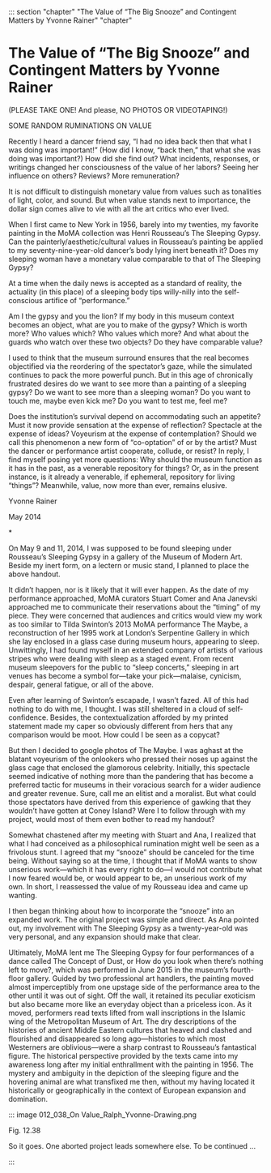 

::: section "chapter" "The Value of “The Big Snooze” and Contingent Matters by Yvonne Rainer" "chapter"

# The Value of “The Big Snooze” and Contingent Matters by Yvonne Rainer


(PLEASE TAKE ONE! And please, NO PHOTOS OR VIDEOTAPING!)

SOME RANDOM RUMINATIONS ON VALUE

Recently I heard a dancer friend say, “I had no idea back then that what I was doing was important!” (How did I know, “back then,” that what she was doing was important?) How did she find out? What incidents, responses, or writings changed her consciousness of the value of her labors? Seeing her influence on others? Reviews? More remuneration?

It is not difficult to distinguish monetary value from values such as tonalities of light, color, and sound. But when value stands next to importance, the dollar sign comes alive to vie with all the art critics who ever lived.

When I first came to New York in 1956, barely into my twenties, my favorite painting in the MoMA collection was Henri Rousseau’s The Sleeping Gypsy. Can the painterly/aesthetic/cultural values in Rousseau’s painting be applied to my seventy-nine-year-old dancer’s body lying inert beneath it? Does my sleeping woman have a monetary value comparable to that of The Sleeping Gypsy?

At a time when the daily news is accepted as a standard of reality, the actuality (in this place) of a sleeping body tips willy-nilly into the self-conscious artifice of “performance.”

Am I the gypsy and you the lion? If my body in this museum context becomes an object, what are you to make of the gypsy? Which is worth more? Who values which? Who values which more? And what about the guards who watch over these two objects? Do they have comparable value?

I used to think that the museum surround ensures that the real becomes objectified via the reordering of the spectator’s gaze, while the simulated continues to pack the more powerful punch. But in this age of chronically frustrated desires do we want to see more than a painting of a sleeping gypsy? Do we want to see more than a sleeping woman? Do you want to touch me, maybe even kick me? Do you want to test me, feel me?

Does the institution’s survival depend on accommodating such an appetite? Must it now provide sensation at the expense of reflection? Spectacle at the expense of ideas? Voyeurism at the expense of contemplation? Should we call this phenomenon a new form of
“co-optation” of or by the artist? Must the dancer or performance artist cooperate, collude, or resist? In reply, I find myself posing yet more questions: Why should the museum function as it has in the past, as a venerable repository for things? Or, as in the present instance, is it already a venerable, if ephemeral, repository for living “things”? Meanwhile, value, now more than ever, remains elusive.

Yvonne Rainer

May 2014

\*

On May 9 and 11, 2014, I was supposed to be found sleeping under Rousseau’s Sleeping Gypsy in a gallery of the Museum of Modern Art. Beside my inert form, on a lectern or music stand, I planned to place the above handout.

It didn’t happen, nor is it likely that it will ever happen. As the date of my performance approached, MoMA curators Stuart Comer and Ana Janevski approached me to communicate their reservations about the
“timing” of my piece. They were concerned that audiences and critics would view my work as too similar to Tilda Swinton’s 2013 MoMA performance The Maybe, a reconstruction of her 1995 work at London’s Serpentine Gallery in which she lay enclosed in a glass case during museum hours, appearing to sleep. Unwittingly, I had found myself in an extended company of artists of various stripes who were dealing with sleep as a staged event. From recent museum sleepovers for the public to
“sleep concerts,” sleeping in art venues has become a symbol for—take your pick—malaise, cynicism, despair, general fatigue, or all of the above.

Even after learning of Swinton’s escapade, I wasn’t fazed. All of this had nothing to do with me, I thought. I was still sheltered in a cloud of self-confidence. Besides, the contextualization afforded by my printed statement made my caper so obviously different from hers that any comparison would be moot. How could I be seen as a copycat?

But then I decided to google photos of The Maybe. I was aghast at the blatant voyeurism of the onlookers who pressed their noses up against the glass cage that enclosed the glamorous celebrity. Initially, this spectacle seemed indicative of nothing more than the pandering that has become a preferred tactic for museums in their voracious search for a wider audience and greater revenue. Sure, call me an elitist and a moralist. But what could those spectators have derived from this experience of gawking that they wouldn’t have gotten at Coney Island? Were I to follow through with my project, would most of them even bother to read my handout?

Somewhat chastened after my meeting with Stuart and Ana, I realized that what I had conceived as a philosophical rumination might well be seen as a frivolous stunt. I agreed that my “snooze” should be canceled for the time being. Without saying so at the time, I thought that if MoMA wants to show unserious work—which it has every right to do—I would not contribute what I now feared would be, or would appear to be, an unserious work of my own. In short, I reassessed the value of my Rousseau idea and came up wanting.

I then began thinking about how to incorporate the “snooze” into an expanded work. The original project was simple and direct. As Ana pointed out, my involvement with The Sleeping Gypsy as a twenty-year-old was very personal, and any expansion should make that clear.

Ultimately, MoMA lent me The Sleeping Gypsy for four performances of a dance called The Concept of Dust, or How do you look when there’s nothing left to move?, which was performed in June 2015 in the museum’s fourth-floor gallery. Guided by two professional art handlers, the painting moved almost imperceptibly from one upstage side of the performance area to the other until it was out of sight. Off the wall, it retained its peculiar exoticism but also became more like an everyday object than a priceless icon. As it moved, performers read texts lifted from wall inscriptions in the Islamic wing of the Metropolitan Museum of Art. The dry descriptions of the histories of ancient Middle Eastern cultures that heaved and clashed and flourished and disappeared so long ago—histories to which most Westerners are oblivious—were a sharp contrast to Rousseau’s fantastical figure. The historical perspective provided by the texts came into my awareness long after my initial enthrallment with the painting in 1956. The mystery and ambiguity in the depiction of the sleeping figure and the hovering animal are what transfixed me then, without my having located it historically or geographically in the context of European expansion and domination.

::: image 012_038_On Value_Ralph_Yvonne-Drawing.png

Fig. 12.38

So it goes. One aborted project leads somewhere else. To be continued …

:::
